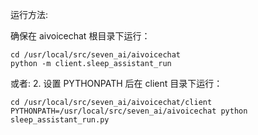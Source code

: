 运行方法:

确保在 aivoicechat 根目录下运行：
```
cd /usr/local/src/seven_ai/aivoicechat
python -m client.sleep_assistant_run
```
或者: 2. 设置 PYTHONPATH 后在 client 目录下运行：

```
cd /usr/local/src/seven_ai/aivoicechat/client
PYTHONPATH=/usr/local/src/seven_ai/aivoicechat python sleep_assistant_run.py
```
